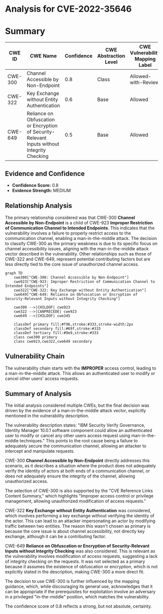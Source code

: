 # Analysis for CVE-2022-35646

# Summary
| CWE ID | CWE Name | Confidence | CWE Abstraction Level | CWE Vulnerability Mapping Label | CWE-Vulnerability Mapping Notes |
|---|---|---|---|---|---|
| CWE-300 | Channel Accessible by Non-Endpoint | 0.8 | Class | Allowed-with-Review | Primary CWE |
| CWE-322 | Key Exchange without Entity Authentication | 0.6 | Base | Allowed | Secondary Candidate |
| CWE-649 | Reliance on Obfuscation or Encryption of Security-Relevant Inputs without Integrity Checking | 0.5 | Base | Allowed | Secondary Candidate |

## Evidence and Confidence

*   **Confidence Score:** 0.8
*   **Evidence Strength:** MEDIUM

## Relationship Analysis
The primary relationship considered was that CWE-300 **Channel Accessible by Non-Endpoint** is a child of CWE-923 **Improper Restriction of Communication Channel to Intended Endpoints**. This indicates that the vulnerability involves a failure to properly restrict access to the communication channel, enabling a man-in-the-middle attack.
The decision to classify CWE-300 as the primary weakness is due to its specific focus on channel accessibility issues, aligning with the man-in-the-middle attack vector described in the vulnerability. Other relationships such as those of CWE-322 and CWE-649, represent potential contributing factors but are less directly tied to the core issue of unauthorized channel access.

```mermaid
graph TD
    cwe300["CWE-300: Channel Accessible by Non-Endpoint"]
    cwe923["CWE-923: Improper Restriction of Communication Channel to Intended Endpoints"]
    cwe322["CWE-322: Key Exchange without Entity Authentication"]
    cwe649["CWE-649: Reliance on Obfuscation or Encryption of Security-Relevant Inputs without Integrity Checking"]
    
    cwe300 -->|CHILDOF| cwe923
    cwe322 -->|CANPRECEDE| cwe923
    cwe649 -->|CHILDOF| cwe345
    
    classDef primary fill:#f96,stroke:#333,stroke-width:2px
    classDef secondary fill:#69f,stroke:#333
    classDef tertiary fill:#9e9,stroke:#333
    class cwe300 primary
    class cwe923,cwe322,cwe649 secondary
```

## Vulnerability Chain
The vulnerability chain starts with the **IMPROPER** access control, leading to a man-in-the-middle attack. This allows an authenticated user to modify or cancel other users' access requests.

## Summary of Analysis
The initial analysis considered multiple CWEs, but the final decision was driven by the evidence of a man-in-the-middle attack vector, explicitly mentioned in the vulnerability description.

The vulnerability description states: "IBM Security Verify Governance, Identity Manager 10.0.1 software component could allow an authenticated user to modify or cancel any other users access request using man-in-the-middle techniques."
This points to the root cause being a failure to adequately secure the communication channel, allowing an attacker to intercept and manipulate requests.

CWE-300 **Channel Accessible by Non-Endpoint** directly addresses this scenario, as it describes a situation where the product does not adequately verify the identity of actors at both ends of a communication channel, or does not adequately ensure the integrity of the channel, allowing unauthorized access.

The selection of CWE-300 is also supported by the "CVE Reference Links Content Summary," which highlights "Improper access control or privilege management, allowing unauthorized modification of access requests."

CWE-322 **Key Exchange without Entity Authentication** was considered, which involves performing a key exchange without verifying the identity of the actor. This can lead to an attacker impersonating an actor by modifying traffic between two entities. The reason this wasn't chosen as primary is because the core issue is about channel accessibility, not directly key exchange, although it can be a contributing factor.

CWE-649 **Reliance on Obfuscation or Encryption of Security-Relevant Inputs without Integrity Checking** was also considered. This is relevant as the vulnerability involves modification of access requests, suggesting a lack of integrity checking on the requests. It was not selected as a primary because it assumes the existence of obfuscation or encryption, which is not explicitly stated in the description, making CWE-300 a more direct fit.

The decision to use CWE-300 is further influenced by the mapping guidance, which, while discouraging its general use, acknowledges that it can be appropriate if the prerequisites for exploitation involve an adversary in a privileged "in-the-middle" position, which matches the vulnerability.

The confidence score of 0.8 reflects a strong, but not absolute, certainty.